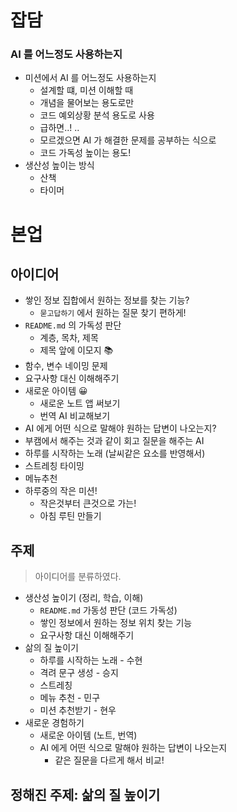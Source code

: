 # 잡담
### AI 를 어느정도 사용하는지
- 미션에서 AI 를 어느정도 사용하는지
  - 설계할 떄, 미션 이해할 때
  - 개념을 물어보는 용도로만
  - 코드 예외상황 분석 용도로 사용
  - 급하면..! ..
  - 모르겠으면 AI 가 해결한 문제를 공부하는 식으로
  - 코드 가독성 높이는 용도!
- 생산성 높이는 방식
  - 산책
  - 타이머

# 본업
## 아이디어
- 쌓인 정보 집합에서 원하는 정보를 찾는 기능?
  - `묻고답하기` 에서 원하는 질문 찾기 편하게!
- `README.md` 의 가독성 판단
  - 계층, 목차, 제목
  - 제목 앞에 이모지 📚
- 함수, 변수 네이밍 문제
- 요구사항 대신 이해해주기
- 새로운 아이템 😀
  - 새로운 노트 앱 써보기
  - 번역 AI 비교해보기
- AI 에게 어떤 식으로 말해야 원하는 답변이 나오는지?
- 부캠에서 해주는 것과 같이 회고 질문을 해주는 AI
- 하루를 시작하는 노래 (날씨같은 요소를 반영해서)
- 스트레칭 타이밍
- 메뉴추천
- 하루중의 작은 미션!
  - 작은것부터 큰것으로 가는!
  - 아침 루틴 만들기

## 주제
> 아이디어를 분류하였다.

- 생산성 높이기 (정리, 학습, 이해)
  - `README.md` 가동성 판단 (코드 가독성)
  - 쌓인 정보에서 원하는 정보 위치 찾는 기능
  - 요구사항 대신 이해해주기
- 삶의 질 높이기
  - 하루를 시작하는 노래 - 수현
  - 격려 문구 생성 - 승지
  - 스트레칭
  - 메뉴 추천 - 민구
  - 미션 추천받기 - 현우
- 새로운 경험하기
  - 새로운 아이템 (노트, 번역)
  - AI 에게 어떤 식으로 말해야 원하는 답변이 나오는지
    - 같은 질문을 다르게 해서 비교!

## 정해진 주제: **삶의 질 높이기**
